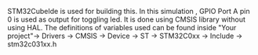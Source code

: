 STM32CubeIde is used for building this.
In this simulation , GPIO Port A pin 0 is used as output for toggling led.
It is done using CMSIS library without using HAL.
The definitions of variables used can be found inside "Your project"-> Drivers -> CMSIS -> Device -> ST -> STM32C0xx -> Include -> stm32c031xx.h
